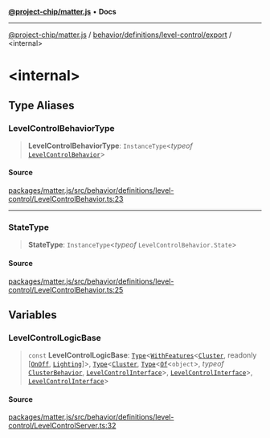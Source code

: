 [**@project-chip/matter.js**](../../../../../README.md) • **Docs**

***

[@project-chip/matter.js](../../../../../modules.md) / [behavior/definitions/level-control/export](../README.md) / \<internal\>

# \<internal\>

## Type Aliases

### LevelControlBehaviorType

> **LevelControlBehaviorType**: `InstanceType`\<*typeof* [`LevelControlBehavior`](../README.md#levelcontrolbehavior)\>

#### Source

[packages/matter.js/src/behavior/definitions/level-control/LevelControlBehavior.ts:23](https://github.com/project-chip/matter.js/blob/7a8cbb56b87d4ccf34bec5a9a95ab40a1711324f/packages/matter.js/src/behavior/definitions/level-control/LevelControlBehavior.ts#L23)

***

### StateType

> **StateType**: `InstanceType`\<*typeof* `LevelControlBehavior.State`\>

#### Source

[packages/matter.js/src/behavior/definitions/level-control/LevelControlBehavior.ts:25](https://github.com/project-chip/matter.js/blob/7a8cbb56b87d4ccf34bec5a9a95ab40a1711324f/packages/matter.js/src/behavior/definitions/level-control/LevelControlBehavior.ts#L25)

## Variables

### LevelControlLogicBase

> `const` **LevelControlLogicBase**: [`Type`](../../../../cluster/export/namespaces/ClusterBehavior/interfaces/Type.md)\<[`WithFeatures`](../../../../../cluster/export/namespaces/ClusterComposer/README.md#withfeaturesclustertfeaturest)\<[`Cluster`](../../../../../cluster/export/namespaces/LevelControl/interfaces/Cluster.md), readonly [[`OnOff`](../../../../../cluster/export/namespaces/LevelControl/enumerations/Feature.md#onoff), [`Lighting`](../../../../../cluster/export/namespaces/LevelControl/enumerations/Feature.md#lighting)]\>, [`Type`](../../../../cluster/export/namespaces/ClusterBehavior/interfaces/Type.md)\<[`Cluster`](../../../../../cluster/export/namespaces/LevelControl/interfaces/Cluster.md), [`Type`](../../../../cluster/export/namespaces/ClusterBehavior/interfaces/Type.md)\<[`Of`](../../../../../cluster/export/namespaces/ClusterType/interfaces/Of.md)\<`object`\>, *typeof* [`ClusterBehavior`](../../../../cluster/export/namespaces/ClusterBehavior/README.md), [`LevelControlInterface`](../README.md#levelcontrolinterface)\>, [`LevelControlInterface`](../README.md#levelcontrolinterface)\>, [`LevelControlInterface`](../README.md#levelcontrolinterface)\>

#### Source

[packages/matter.js/src/behavior/definitions/level-control/LevelControlServer.ts:32](https://github.com/project-chip/matter.js/blob/7a8cbb56b87d4ccf34bec5a9a95ab40a1711324f/packages/matter.js/src/behavior/definitions/level-control/LevelControlServer.ts#L32)
